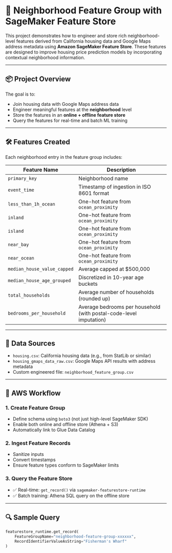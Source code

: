 # 🏡 Neighborhood Feature Group with SageMaker Feature Store

This project demonstrates how to engineer and store rich neighborhood-level features derived from California housing data and Google Maps address metadata using **Amazon SageMaker Feature Store**. These features are designed to improve housing price prediction models by incorporating contextual neighborhood information.

---

## 📦 Project Overview

The goal is to:
- Join housing data with Google Maps address data
- Engineer meaningful features at the **neighborhood** level
- Store the features in an **online + offline feature store**
- Query the features for real-time and batch ML training

---

## 🛠️ Features Created

Each neighborhood entry in the feature group includes:

| Feature Name               | Description                                                             |
|---------------------------|-------------------------------------------------------------------------|
| `primary_key`             | Neighborhood name                                                       |
| `event_time`              | Timestamp of ingestion in ISO 8601 format                               |
| `less_than_1h_ocean`      | One-hot feature from `ocean_proximity`                                  |
| `inland`                  | One-hot feature from `ocean_proximity`                                  |
| `island`                  | One-hot feature from `ocean_proximity`                                  |
| `near_bay`                | One-hot feature from `ocean_proximity`                                  |
| `near_ocean`              | One-hot feature from `ocean_proximity`                                  |
| `median_house_value_capped` | Average capped at \$500,000                                           |
| `median_house_age_grouped` | Discretized in 10-year age buckets                                     |
| `total_households`        | Average number of households (rounded up)                               |
| `bedrooms_per_household`  | Average bedrooms per household (with postal-code-level imputation)      |

---

## 🧩 Data Sources

- `housing.csv`: California housing data (e.g., from StatLib or similar)
- `housing_gmaps_data_raw.csv`: Google Maps API results with address metadata
- Custom engineered file: `neighborhood_feature_group.csv`

---

## 🚀 AWS Workflow

### 1. Create Feature Group
- Define schema using `boto3` (not just high-level SageMaker SDK)
- Enable both online and offline store (Athena + S3)
- Automatically link to Glue Data Catalog

### 2. Ingest Feature Records
- Sanitize inputs
- Convert timestamps
- Ensure feature types conform to SageMaker limits

### 3. Query the Feature Store
- ✅ Real-time: `get_record()` via `sagemaker-featurestore-runtime`
- ✅ Batch training: Athena SQL query on the offline store

---

## 🔍 Sample Query

```python
featurestore_runtime.get_record(
    FeatureGroupName="neighborhood-feature-group-xxxxxx",
    RecordIdentifierValueAsString="Fisherman's Wharf"
)
